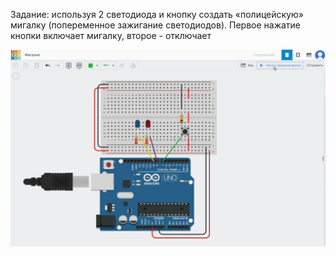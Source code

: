 Задание: используя 2 светодиода и кнопку создать «полицейскую» мигалку (попеременное зажигание светодиодов).
Первое нажатие кнопки включает мигалку, второе - отключает

![Наглядный пример как работает](MK.gif)
